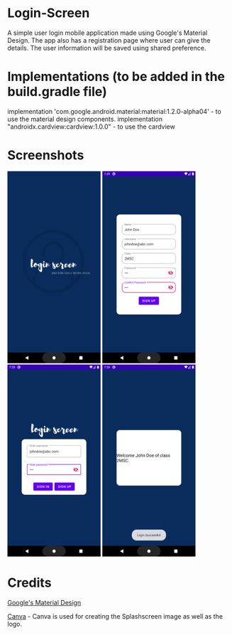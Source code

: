 # Login-Screen
A simple user login mobile application made using Google's Material Design. The app also has a registration page where user can give the 
details. The user information will be saved using shared preference.  

# Implementations (to be added in the build.gradle file)
implementation 'com.google.android.material:material:1.2.0-alpha04' - to use the material design components. 
implementation "androidx.cardview:cardview:1.0.0" - to use the cardview

# Screenshots
 <img width="210" height="432" src="Picture1.png">       <img width="210" height="432" src="Picture2.png">       <img width="210" height="432" src="Picture3.png">          <img width="210" height="432" src="Picture4.png">  

# Credits
[Google's Material Design](https://material.io/design/)

[Canva](https://www.canva.com/) - Canva is used for creating the Splashscreen image as well as the logo.
